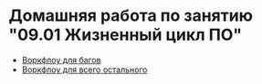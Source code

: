 # Домашняя работа по занятию "09.01 Жизненный цикл ПО"

- [Воркфлоу для багов](homework_workflow_bugz.xml)
- [Воркфлоу для всего остального](homework_workflow_default.xml)
